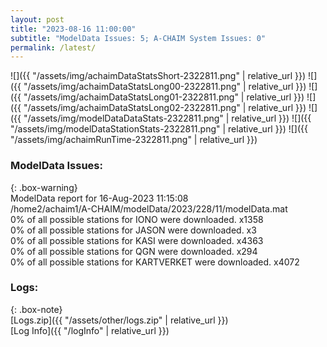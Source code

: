 ```yaml
---
layout: post
title: "2023-08-16 11:00:00"
subtitle: "ModelData Issues: 5; A-CHAIM System Issues: 0"
permalink: /latest/
---
```


![]({{ "/assets/img/achaimDataStatsShort-2322811.png" | relative_url }})
![]({{ "/assets/img/achaimDataStatsLong00-2322811.png" | relative_url }})
![]({{ "/assets/img/achaimDataStatsLong01-2322811.png" | relative_url }})
![]({{ "/assets/img/achaimDataStatsLong02-2322811.png" | relative_url }})
![]({{ "/assets/img/modelDataDataStats-2322811.png" | relative_url }})
![]({{ "/assets/img/modelDataStationStats-2322811.png" | relative_url }})
![]({{ "/assets/img/achaimRunTime-2322811.png" | relative_url }})


### ModelData Issues:  
  
{: .box-warning}  
 ModelData report for 16-Aug-2023 11:15:08   
 /home2/achaim1/A-CHAIM/modelData/2023/228/11/modelData.mat   
 0% of all possible stations for IONO were downloaded. x1358   
 0% of all possible stations for JASON were downloaded. x3   
 0% of all possible stations for KASI were downloaded. x4363   
 0% of all possible stations for QGN were downloaded. x294   
 0% of all possible stations for KARTVERKET were downloaded. x4072   
  


### Logs:  
  
{: .box-note}  
[Logs.zip]({{ "/assets/other/logs.zip" | relative_url }})  
[Log Info]({{ "/logInfo" | relative_url }})  
